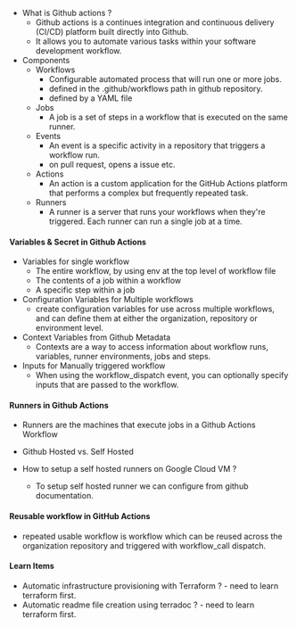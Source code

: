 - What is Github actions ?
    - Github actions is a continues integration and continuous delivery (CI/CD) platform built directly into Github.
    - It allows you to automate various tasks within your software development workflow.
- Components
    - Workflows
        - Configurable automated process that will run one or more jobs.
        - defined in the .github/workflows path in github repository.
        - defined by a YAML file
    - Jobs
        - A job is a set of steps in a workflow that is executed on the same runner.
    - Events
        - An event is a specific activity in a repository that triggers a workflow run.
        - on pull request, opens a issue etc. 
    - Actions
        - An action is a custom application for the GitHub Actions platform that performs a complex but frequently repeated task.
    - Runners
        - A runner is a server that runs your workflows when they're triggered. Each runner can run a single job at a time.

#### Variables & Secret in Github Actions
- Variables for single workflow
    - The entire workflow, by using env at the top level of workflow file
    - The contents of a job within a workflow
    - A specific step within a job
- Configuration Variables for Multiple workflows
    - create configuration variables for use across multiple workflows, and can define them at either the organization, repository or environment level.
- Context Variables from Github Metadata
    - Contexts are a way to access information about workflow runs, variables, runner environments, jobs and steps.
- Inputs for Manually triggered workflow
    - When using the workflow_dispatch event, you can optionally specify inputs that are passed to the workflow.

#### Runners in Github Actions
- Runners are the machines that execute jobs in a Github Actions Workflow
- Github Hosted vs. Self Hosted

- How to setup a self hosted runners on Google Cloud VM ?
    - To setup self hosted runner we can configure from github documentation.

#### Reusable workflow in GitHub Actions
- repeated usable workflow is workflow which can be reused across the organization repository and triggered with workflow_call dispatch.

#### Learn Items

- Automatic infrastructure provisioning with Terraform ? - need to learn terraform first.
- Automatic readme file creation using terradoc ? - need to learn terraform first.